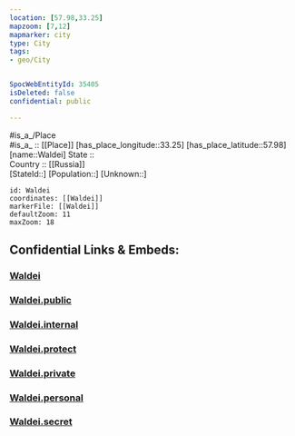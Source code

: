 ```yaml
---
location: [57.98,33.25] 
mapzoom: [7,12] 
mapmarker: city 
type: City
tags:
- geo/City


SpocWebEntityId: 35405
isDeleted: false
confidential: public

---
```

#is_a_/Place  
#is_a_ :: [[Place]] 
[has_place_longitude::33.25] 
[has_place_latitude::57.98] 
[name::Waldei] 
State ::  
Country :: [[Russia]]  
[StateId::] 
[Population::] 
[Unknown::] 


```leaflet
id: Waldei
coordinates: [[Waldei]] 
markerFile: [[Waldei]] 
defaultZoom: 11 
maxZoom: 18
```


## Confidential Links & Embeds: 

### [Waldei](/_Standards/Earth/Continent/Europe/Europe~East/Russia/Russia~NorthWest/Novgorod_Oblast/City/Waldei.md) 

### [Waldei.public](/_public/Earth/Continent/Europe/Europe~East/Russia/Russia~NorthWest/Novgorod_Oblast/City/Waldei.public.md) 

### [Waldei.internal](/_internal/Earth/Continent/Europe/Europe~East/Russia/Russia~NorthWest/Novgorod_Oblast/City/Waldei.internal.md) 

### [Waldei.protect](/_protect/Earth/Continent/Europe/Europe~East/Russia/Russia~NorthWest/Novgorod_Oblast/City/Waldei.protect.md) 

### [Waldei.private](/_private/Earth/Continent/Europe/Europe~East/Russia/Russia~NorthWest/Novgorod_Oblast/City/Waldei.private.md) 

### [Waldei.personal](/_personal/Earth/Continent/Europe/Europe~East/Russia/Russia~NorthWest/Novgorod_Oblast/City/Waldei.personal.md) 

### [Waldei.secret](/_secret/Earth/Continent/Europe/Europe~East/Russia/Russia~NorthWest/Novgorod_Oblast/City/Waldei.secret.md)

